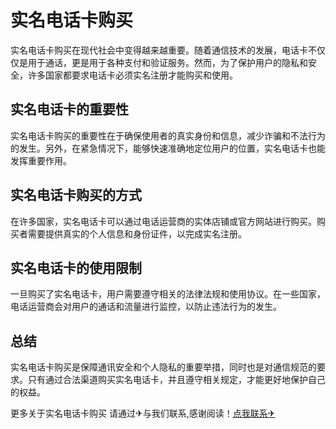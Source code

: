 # 实名电话卡购买

实名电话卡购买在现代社会中变得越来越重要。随着通信技术的发展，电话卡不仅仅是用于通话，更是用于各种支付和验证服务。然而，为了保护用户的隐私和安全，许多国家都要求电话卡必须实名注册才能购买和使用。

## 实名电话卡的重要性

实名电话卡购买的重要性在于确保使用者的真实身份和信息，减少诈骗和不法行为的发生。另外，在紧急情况下，能够快速准确地定位用户的位置，实名电话卡也能发挥重要作用。

## 实名电话卡购买的方式

在许多国家，实名电话卡可以通过电话运营商的实体店铺或官方网站进行购买。购买者需要提供真实的个人信息和身份证件，以完成实名注册。

## 实名电话卡的使用限制

一旦购买了实名电话卡，用户需要遵守相关的法律法规和使用协议。在一些国家，电话运营商会对用户的通话和流量进行监控，以防止违法行为的发生。

## 总结

实名电话卡购买是保障通讯安全和个人隐私的重要举措，同时也是对通信规范的要求。只有通过合法渠道购买实名电话卡，并且遵守相关规定，才能更好地保护自己的权益。

更多关于实名电话卡购买 请通过✈与我们联系,感谢阅读！[点我联系✈](https://in.G208.com)
